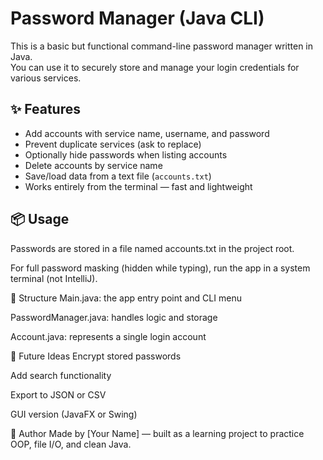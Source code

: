 # Password Manager (Java CLI)

This is a basic but functional command-line password manager written in Java.  
You can use it to securely store and manage your login credentials for various services.

## ✨ Features

- Add accounts with service name, username, and password
- Prevent duplicate services (ask to replace)
- Optionally hide passwords when listing accounts
- Delete accounts by service name
- Save/load data from a text file (`accounts.txt`)
- Works entirely from the terminal — fast and lightweight

## 📦 Usage

Passwords are stored in a file named accounts.txt in the project root.

For full password masking (hidden while typing), run the app in a system terminal (not IntelliJ).

📁 Structure
Main.java: the app entry point and CLI menu

PasswordManager.java: handles logic and storage

Account.java: represents a single login account

🚀 Future Ideas
Encrypt stored passwords

Add search functionality

Export to JSON or CSV

GUI version (JavaFX or Swing)

👤 Author
Made by [Your Name] — built as a learning project to practice OOP, file I/O, and clean Java.
